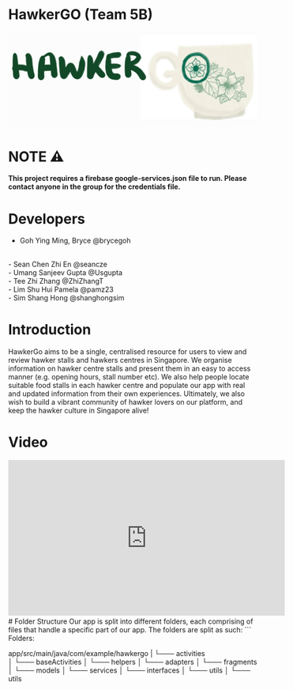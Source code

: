 # HawkerGO (Team 5B)
![HawkerGo](./readme_resources/logo.jpg "Title")

# NOTE ⚠️
<b>This project requires a firebase google-services.json file to run. Please contact anyone in the group for the credentials file.</b>

# Developers
- Goh Ying Ming, Bryce    @brycegoh
<br/>
- Sean Chen Zhi En        @seancze
<br/>
- Umang Sanjeev Gupta     @Usgupta
<br/>
- Tee Zhi Zhang           @ZhiZhangT
<br/>
- Lim Shu Hui Pamela      @pamz23
<br/>
- Sim Shang Hong          @shanghongsim
<br/>

# Introduction
HawkerGo aims to be a single, centralised resource for users to view and review hawker stalls and hawkers centres in Singapore. We organise information on hawker centre stalls and present them in an easy to access manner (e.g. opening hours, stall number etc). We also help people locate suitable food stalls in each hawker centre and  populate our app with real and updated information from their own experiences. Ultimately, we also wish to build a vibrant community of hawker lovers on our platform, and keep the hawker culture in Singapore alive!

# Video
<div class="row video">
<iframe id="video" width="560" height="315" src="https://www.youtube.com/embed/dtdSYYcxvCk" frameborder="0" allow="autoplay; encrypted-media" allowfullscreen=""></iframe>
</div>
# Folder Structure
Our app is split into different folders, each comprising of files that handle a specific part of our app. The folders are split as such:
```
Folders:

app/src/main/java/com/example/hawkergo
|
└─── activities             
│   └─── baseActivities
│   └─── helpers
│ 
└─── adapters
│ 
└─── fragments
│ 
└─── models
│ 
└─── services
│   └─── interfaces
│   └─── utils
│
└─── utils
```







